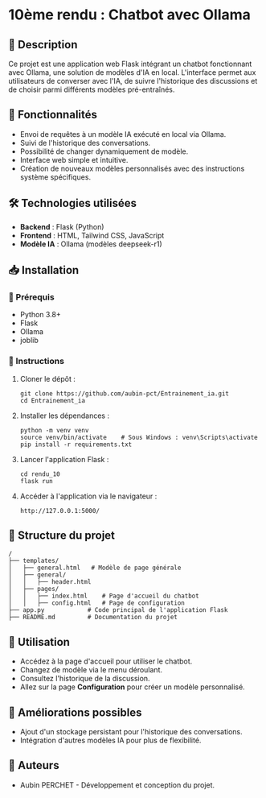 # 10ème rendu : Chatbot avec Ollama

## 📌 Description

Ce projet est une application web Flask intégrant un chatbot fonctionnant avec Ollama, une solution de modèles d'IA en local. L'interface permet aux utilisateurs de converser avec l'IA, de suivre l'historique des discussions et de choisir parmi différents modèles pré-entraînés.

## 🚀 Fonctionnalités

* Envoi de requêtes à un modèle IA exécuté en local via Ollama.
* Suivi de l'historique des conversations.
* Possibilité de changer dynamiquement de modèle.
* Interface web simple et intuitive.
* Création de nouveaux modèles personnalisés avec des instructions système spécifiques.

## 🛠 Technologies utilisées

* **Backend** : Flask (Python)
* **Frontend** : HTML, Tailwind CSS, JavaScript
* **Modèle IA** : Ollama (modèles deepseek-r1)

## 📥 Installation

### 🔹 Prérequis

* Python 3.8+
* Flask
* Ollama
* joblib

### 🔹 Instructions

1. Cloner le dépôt :
   ```
   git clone https://github.com/aubin-pct/Entrainement_ia.git
   cd Entrainement_ia
   ```
2. Installer les dépendances :
   ```
   python -m venv venv
   source venv/bin/activate    # Sous Windows : venv\Scripts\activate
   pip install -r requirements.txt
   ```
3. Lancer l'application Flask :
   ```
   cd rendu_10
   flask run
   ```
4. Accéder à l'application via le navigateur :
   ```
   http://127.0.0.1:5000/
   ```

## 📂 Structure du projet

```
/
├── templates/
│   ├── general.html   # Modèle de page générale
│   ├── general/
│   │   ├── header.html
│   ├── pages/
│   │   ├── index.html    # Page d'accueil du chatbot
│   │   ├── config.html   # Page de configuration
├── app.py            # Code principal de l'application Flask
├── README.md         # Documentation du projet
```

## 🎯 Utilisation

* Accédez à la page d'accueil pour utiliser le chatbot.
* Changez de modèle via le menu déroulant.
* Consultez l'historique de la discussion.
* Allez sur la page **Configuration** pour créer un modèle personnalisé.

## 🔮 Améliorations possibles

* Ajout d'un stockage persistant pour l'historique des conversations.
* Intégration d'autres modèles IA pour plus de flexibilité.

## 👥 Auteurs

* Aubin PERCHET - Développement et conception du projet.
